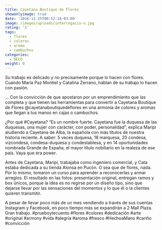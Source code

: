 ```yaml
---
title: Cayetana Boutique de Flores
showonlyimage: true
date: '2016-11-25T00:52:18-03:00'
image: /images/uploads/interrogacio-n.jpg
rating: '1'
tags:
  - flores
  - colores
  - aroma
  - cambuchos
categories:
  - DECO
weight: 0
---
```

Su trabajo es delicado y no precisamente porque lo hacen con flores. Cuando María Paz Montiel y Catalina Zerrano, hablan de su trabajo lo hacen con pasión.

<!--more-->

... Con la convicción de que apostaron por un emprendimiento que las completa y que tienen las herramientas para convertir a Cayetana Boutique de Flores @cayetanaboutiquedeflores en una armonía de colores y aromas que llegan a tus manos en cajas o cambuchos. 

¿Por qué #Cayetana? “Es un nombre fuerte. Cayetana fue la duquesa de las duquesas, una mujer con carácter, con poder, personalidad”, explica Maripi aludiendo a Cayetana de Alba, la española con más títulos de nuestra historia reciente. A saber: 5 veces duquesa, 18 marquesa, 20 condesa, vizcondesa, condesa-duquesa y condestablesa, y en 14 oportunidades nombrada Grande de España, el mayor título nobiliario en la realeza de ese país. Vaya que era power. 

Antes de Cayetana, Maripi, trabajaba como ingeniero comercial, y Cata estaba dedicada a su tienda Alonsa en Pucón. O sea que de flores, nada. Por lo mismo, tomaron un curso para aprender a reconocerlas y armar arreglos. El resultado en las fotos: presentación original, entregan ramos y box únicos, porque la idea es no regirse por un diseño tipo, sino que dejarse llevar por las sensaciones del momentos y lo que él o la clientes quieren transmitir.



A pesar de llevar poco más de un mes vendiendo a través de sus cuentas Instagram y Facebook, en poco tiempo más se expandirán a 2 Mall Plaza. Gran trabajo. #prueboytecuento #flores #colores #dedicación #arte #original #armony #vida #alegría #aroma #fresco #HechoaMano #cariño #convicción
